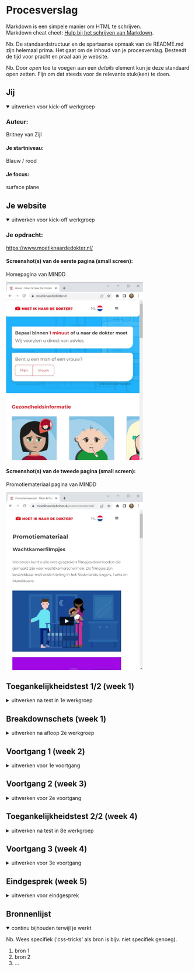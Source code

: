 # Procesverslag
Markdown is een simpele manier om HTML te schrijven.  
Markdown cheat cheet: [Hulp bij het schrijven van Markdown](https://github.com/adam-p/markdown-here/wiki/Markdown-Cheatsheet).

Nb. De standaardstructuur en de spartaanse opmaak van de README.md zijn helemaal prima. Het gaat om de inhoud van je procesverslag. Besteedt de tijd voor pracht en praal aan je website.

Nb. Door *open* toe te voegen aan een *details* element kun je deze standaard open zetten. Fijn om dat steeds voor de relevante stuk(ken) te doen.





## Jij

<details open>
  <summary>uitwerken voor kick-off werkgroep</summary>

  ### Auteur:
  Britney van Zijl

  #### Je startniveau:
  Blauw / rood

  #### Je focus:
  surface plane
 
</details>





## Je website

<details open>
  <summary>uitwerken voor kick-off werkgroep</summary>

  ### Je opdracht:
 https://www.moetiknaardedokter.nl/

  #### Screenshot(s) van de eerste pagina (small screen): 
  Homepagina van MINDD
  
  <img src="readme-images/MINDD-plaatje1.jpg" width="375px" alt="Homescherm van Moet Ik Naar De Dokter">

  #### Screenshot(s) van de tweede pagina (small screen):
  Promotiemateriaal pagina van MINDD
  
  <img src="readme-images/MINDD-plaatje2.jpg" width="375px" alt="Promotiemateriaal pagina van Moet Ik Naar De Dokter">
 
</details>



## Toegankelijkheidstest 1/2 (week 1)

<details>
  <summary>uitwerken na test in 1e werkgroep</summary>

  ### Bevindingen
  Lijst met je bevindingen die in de test naar voren kwamen:

  #### Screenreader
  Hier korte omschrijving (met indien nodig afbeeldingen)
  
- logo heeft een alt tekst. (Uitleg van wat het is)
- talen worden in de engelse reader nog steeds nederlands opgenoemd
- bij de widget is de tekst onduidelijk dat je een vragenlijst gaat invullen
- vraag 2 widget: het invul veld word gelijk opgenoemd en niet de vraag
  Hier een omschrijving van hoe het opgelost kan worden (met indien nodig afbeeldingen)

  
  #### Muis en Toetsenbord 
  Hier korte omschrijving (met indien nodig afbeeldingen)

  Hier een omschrijving van hoe het opgelost kan worden (met indien nodig afbeeldingen)

  
  #### Motoriek (shocks, elastiekjes)
  Hier korte omschrijving (met indien nodig afbeeldingen)
  
- goed toegankelijk
- ondertiteling filmpjes talen zijn beperkt
- buttons zijn groot genoeg om op te klikken

  Hier een omschrijving van hoe het opgelost kan worden (met indien nodig afbeeldingen)

  
  #### Visueel (brillen, contrast, kleurenblind, dark/light). 
  Hier korte omschrijving (met indien nodig afbeeldingen)
  
- Darkmodus: niet aanwezig
- Kleurenblind: de kleuren zijn nog steeds goed te onderscheiden van elkaar
- Contrast: contrast is goed. Buttons zien er alleen niet altijd uit als buttons.
  
  Hier een omschrijving van hoe het opgelost kan worden (met indien nodig afbeeldingen)

</details>



## Breakdownschets (week 1)

<details>
  <summary>uitwerken na afloop 2e werkgroep</summary>

  ### de hele pagina: 
  <img src="readme-images/dummy-plaatje.jpg" width="375px" alt="breakdown van de hele pagina">

  ### dynamisch deel (bijv menu): 
  <img src="readme-images/dummy-plaatje.jpg" width="375px" alt="breakdown van een dynamisch deel">

  ### wellicht nog een dynamisch deel (bijv filter): 
  <img src="readme-images/dummy-plaatje.jpg" width="375px" alt="breakdown van nog een dynamisch deel">

</details>





## Voortgang 1 (week 2)

<details>
  <summary>uitwerken voor 1e voortgang</summary>

  ### Stand van zaken
  hier dit ging goed & dit was lastig (neem ook screenshots op van delen van je website en code)


  ### Agenda voor meeting
  samen met je groepje opstellen

  | student 1      | student 2          | student 3    | student 4        |
  | ---            | ---                | ---          | ---              |
  | dit bespreken  | en dit             | en ik dit    | en dan ik dat    |
  | en dat ook nog | dit als er tijd is | nog een punt | dit wil ik zeker |
  | ...            | ...                | ...          | ...              |


  ### Verslag van meeting
  hier na afloop snel de uitkomsten van de meeting vastleggen

  - punt 1
  - punt 2
  - nog een punt
  - ...

</details>





## Voortgang 2 (week 3)

<details>
  <summary>uitwerken voor 2e voortgang</summary>

  ### Stand van zaken
  hier dit ging goed & dit was lastig (neem ook screenshots op van delen van je website en code)
  - Het maken van een drop down menu was lastig en ik vind het lastig dat ik geen id's en classes mag gebruiken voor de styling.

  ### Agenda voor meeting
  samen met je groepje opstellen

  | student 1      | student 2          | student 3    | student 4        
  | @media
  | Drop down menu
  | Widget uitwerking
  | Element namen bepalen | 


  ### Verslag van meeting
  hier na afloop snel de uitkomsten van de meeting vastleggen

  - punt 1: drop down menu (klein en groot scherm) + animatie (behandeld)
  https://codepen.io/shooft/pen/gOzGoww
  https://codepen.io/shooft/pen/poVWpQQ
  - punt 2: @media hoe maak je je website responsive (behandeld)
  https://codepen.io/shooft/pen/YzLrEJo
  - punt 3: grid maken voor je content (behandeld)
  
  - punt 4: elementen herkennen / h1 verbergen voor zicht, maar wel leesbaar voor screenreader. (behandeld)
  https://alistapart.com/article/now-you-see-me/
  https://www.a11yproject.com/posts/how-to-hide-content/


</details>





## Toegankelijkheidstest 2/2 (week 4)

<details>
  <summary>uitwerken na test in 8e werkgroep</summary>

  ### Bevindingen
  Lijst met je bevindingen die in de test naar voren kwamen (geef ook aan wat er verbeterd is):

  #### Screenreader
  Hier korte omschrijving (met indien nodig afbeeldingen)

  Hier een omschrijving van hoe het opgelost kan worden (met indien nodig afbeeldingen)


  #### Muis en Toetsenbord 
  Hier korte omschrijving (met indien nodig afbeeldingen)

  Hier een omschrijving van hoe het opgelost kan worden (met indien nodig afbeeldingen)


  #### Motoriek (shocks, elastiekjes)
  Hier korte omschrijving (met indien nodig afbeeldingen)

  Hier een omschrijving van hoe het opgelost kan worden (met indien nodig afbeeldingen)


  #### Visueel (brillen, contrast, kleurenblind, dark/light). 
  Hier korte omschrijving (met indien nodig afbeeldingen)

  Hier een omschrijving van hoe het opgelost kan worden (met indien nodig afbeeldingen)

</details>





## Voortgang 3 (week 4)

<details>
  <summary>uitwerken voor 3e voortgang</summary>

  ### Stand van zaken
  hier dit ging goed & dit was lastig (neem ook screenshots op van delen van je website en code)


  ### Agenda voor meeting
  samen met je groepje opstellen

  | student 1      | student 2          | student 3    | student 4        |
  | ---            | ---                | ---          | ---              |
  | dit bespreken  | en dit             | en ik dit    | en dan ik dat    |
  | en dat ook nog | dit als er tijd is | nog een punt | dit wil ik zeker |
  | ...            | ...                | ...          | ...              |


  ### Verslag van meeting
  hier na afloop snel de uitkomsten van de meeting vastleggen

  - punt 1
  - punt 2
  - nog een punt
  - ...

</details>





## Eindgesprek (week 5)

<details>
  <summary>uitwerken voor eindgesprek</summary>

  ### Je uitkomst - karakteristiek screenshots:
  <img src="readme-images/dummy-plaatje.jpg" width="375px" alt="uitomst opdracht 1">


  ### Dit ging goed/Heb ik geleerd: 
  Korte omschrijving met plaatjes

  <img src="readme-images/dummy-plaatje.jpg" width="375px" alt="top">


  ### Dit was lastig/Is niet gelukt:
  Korte omschrijving met plaatjes

  <img src="readme-images/dummy-plaatje.jpg" width="375px" alt="bummer">
</details>





## Bronnenlijst

<details open>
  <summary>continu bijhouden terwijl je werkt</summary>

  Nb. Wees specifiek ('css-tricks' als bron is bijv. niet specifiek genoeg).

  1. bron 1
  2. bron 2
  3. ...

</details>
